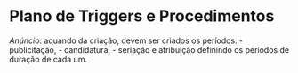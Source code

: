 # Plano de Triggers e Procedimentos

_Anúncio_:
    aquando da criação, devem ser criados os períodos:
        - publicitação,
        - candidatura,
        - seriação e atribuição
    definindo os períodos de duração de cada um.
    